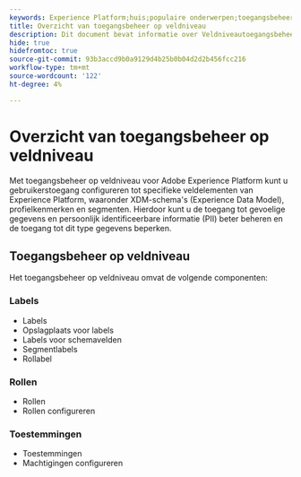 ```yaml
---
keywords: Experience Platform;huis;populaire onderwerpen;toegangsbeheer;gebied niveau toegangsbeheer;FLAC
title: Overzicht van toegangsbeheer op veldniveau
description: Dit document bevat informatie over Veldniveautoegangsbeheer in Adobe Experience Platform
hide: true
hidefromtoc: true
source-git-commit: 93b3accd9b0a9129d4b25b0b04d2d2b456fcc216
workflow-type: tm+mt
source-wordcount: '122'
ht-degree: 4%

---
```



# Overzicht van toegangsbeheer op veldniveau

Met toegangsbeheer op veldniveau voor Adobe Experience Platform kunt u gebruikerstoegang configureren tot specifieke veldelementen van Experience Platform, waaronder XDM-schema&#39;s (Experience Data Model), profielkenmerken en segmenten. Hierdoor kunt u de toegang tot gevoelige gegevens en persoonlijk identificeerbare informatie (PII) beter beheren en de toegang tot dit type gegevens beperken.

## Toegangsbeheer op veldniveau

Het toegangsbeheer op veldniveau omvat de volgende componenten:

### Labels

* Labels
* Opslagplaats voor labels
* Labels voor schemavelden
* Segmentlabels
* Rollabel

### Rollen

* Rollen
* Rollen configureren

### Toestemmingen

* Toestemmingen
* Machtigingen configureren
